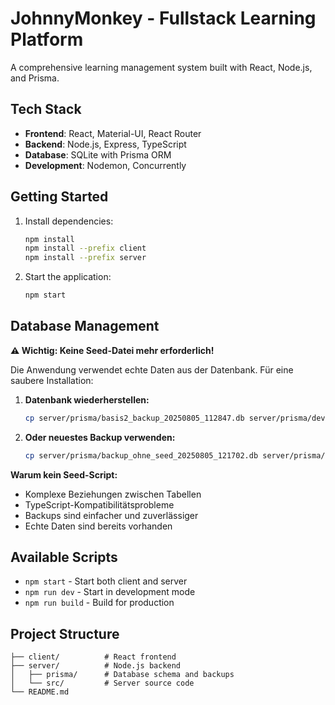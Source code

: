 # JohnnyMonkey - Fullstack Learning Platform

A comprehensive learning management system built with React, Node.js, and Prisma.

## Tech Stack

- **Frontend**: React, Material-UI, React Router
- **Backend**: Node.js, Express, TypeScript
- **Database**: SQLite with Prisma ORM
- **Development**: Nodemon, Concurrently

## Getting Started

1. Install dependencies:
   ```bash
   npm install
   npm install --prefix client
   npm install --prefix server
   ```

2. Start the application:
   ```bash
   npm start
   ```

## Database Management

**⚠️ Wichtig: Keine Seed-Datei mehr erforderlich!**

Die Anwendung verwendet echte Daten aus der Datenbank. Für eine saubere Installation:

1. **Datenbank wiederherstellen:**
   ```bash
   cp server/prisma/basis2_backup_20250805_112847.db server/prisma/dev.db
   ```

2. **Oder neuestes Backup verwenden:**
   ```bash
   cp server/prisma/backup_ohne_seed_20250805_121702.db server/prisma/dev.db
   ```

**Warum kein Seed-Script:**
- Komplexe Beziehungen zwischen Tabellen
- TypeScript-Kompatibilitätsprobleme
- Backups sind einfacher und zuverlässiger
- Echte Daten sind bereits vorhanden

## Available Scripts

- `npm start` - Start both client and server
- `npm run dev` - Start in development mode
- `npm run build` - Build for production

## Project Structure

```
├── client/          # React frontend
├── server/          # Node.js backend
│   ├── prisma/      # Database schema and backups
│   └── src/         # Server source code
└── README.md
``` 